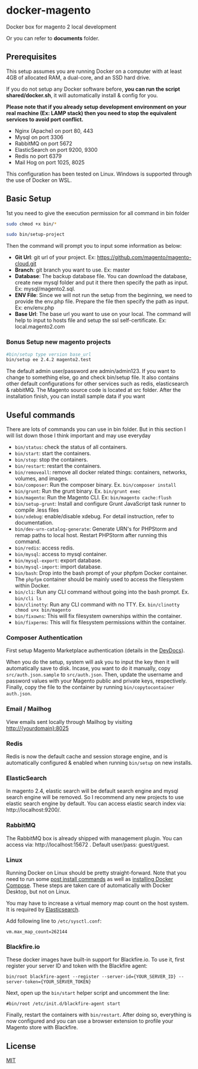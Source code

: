 # docker-magento
Docker box for magento 2 local development

Or you can refer to **documents** folder.

## Prerequisites

This setup assumes you are running Docker on a computer with at least 4GB of allocated RAM, a dual-core, and an SSD hard drive. 

If you do not setup any Docker software before, **you can run the script shared/docker.sh**, it will automatically install & config for you.

**Please note that if you already setup development environment on your real machine (Ex: LAMP stack) then you need to stop the equivalent services to avoid port conflict.** 
- Nginx (Apache) on port 80, 443
- Mysql on port 3306
- RabbitMQ on port 5672
- ElasticSearch on port 9200, 9300
- Redis no port 6379
- Mail Hog on port 1025, 8025

This configuration has been tested on Linux. Windows is supported through the use of Docker on WSL.

## Basic Setup

1st you need to give the execution permission for all command in bin folder
```bash
sudo chmod +x bin/*
```

```bash
sudo bin/setup-project
```
Then the command will prompt you to input some information as below:
 - **Git Url**: git url of your project. Ex: https://github.com/magento/magento-cloud.git
 - **Branch**: git branch you want to use. Ex: master
 - **Database**: The backup database file. You can download the database, create new mysql folder and put it there then specify the path as input. Ex: mysql/magento2.sql.
 - **ENV File**: Since we will not run the setup from the beginning, we need to provide the env.php file. Prepare the file then specify the path as input. Ex: env/env.php
 - **Base Url**: The base url you want to use on your local. The command will help to input to hosts file and setup the ssl self-certificate. Ex: local.magento2.com 

### Bonus Setup new magento projects
```bash
#bin/setup type version base_url
bin/setup ee 2.4.2 magento2.test
```

The default admin user/password are admin/admin123. If you want to change to something else, go and check bin/setup file. It also contains other default configurations for other services such as redis, elasticsearch & rabbitMQ. The Magento source code is located at src folder.
After the installation finish, you can install sample data if you want

 ## Useful commands

 There are lots of commands you can use in bin folder. But in this section I will list down those I think important and may use everyday
 - `bin/status`: check the status of all containers.
 - `bin/start`: start the containers.
 - `bin/stop`: stop the containers.
 - `bin/restart`: restart the containers.
 - `bin/removeall`: remove all docker related things: containers, networks, volumes, and images.
 - `bin/composer`: Run the composer binary. Ex. `bin/composer install`
 - `bin/grunt`: Run the grunt binary. Ex. `bin/grunt exec`
 - `bin/magento`: Run the Magento CLI. Ex: `bin/magento cache:flush`
 - `bin/setup-grunt`: Install and configure Grunt JavaScript task runner to compile .less files
 - `bin/xdebug`: enable/disable xdebug. For detail instruction, refer to documentation.
 - `bin/dev-urn-catalog-generate`: Generate URN's for PHPStorm and remap paths to local host. Restart PHPStorm after running this command.
 - `bin/redis`: access redis.
 - `bin/mysql`: access to mysql container.
 - `bin/mysql-export`: export database.
 - `bin/mysql-import`: import database.
 - `bin/bash`: Drop into the bash prompt of your phpfpm Docker container. The `phpfpm` container should be mainly used to access the filesystem within Docker.
 - `bin/cli`: Run any CLI command without going into the bash prompt. Ex. `bin/cli ls`
 - `bin/clinotty`: Run any CLI command with no TTY. Ex. `bin/clinotty chmod u+x bin/magento`
 - `bin/fixowns`: This will fix filesystem ownerships within the container.
 - `bin/fixperms`: This will fix filesystem permissions within the container.

### Composer Authentication

First setup Magento Marketplace authentication (details in the [DevDocs](http://devdocs.magento.com/guides/v2.0/install-gde/prereq/connect-auth.html)).

When you do the setup, system will ask you to input the key then it will automatically save to disk. Incase, you want to do it manually, copy `src/auth.json.sample` to `src/auth.json`. Then, update the username and password values with your Magento public and private keys, respectively. Finally, copy the file to the container by running `bin/copytocontainer auth.json`.

### Email / Mailhog

View emails sent locally through Mailhog by visiting [http://{yourdomain}:8025](http://{yourdomain}:8025)

### Redis

Redis is now the default cache and session storage engine, and is automatically configured & enabled when running `bin/setup` on new installs.

### ElasticSearch

In magento 2.4, elastic search will be default search engine and mysql search engine will be removed. So I recommend any new projects to use elastic search engine by default. You can access elastic search index via: http://localhost:9200/.

### RabbitMQ
The RabbitMQ box is already shipped with management plugin. You can access via: http://localhost:15672 . Default user/pass: guest/guest.

### Linux

Running Docker on Linux should be pretty straight-forward. Note that you need to run some [post install commands](https://docs.docker.com/install/linux/linux-postinstall/) as well as [installing Docker Compose](https://docs.docker.com/compose/install/). These steps are taken care of automatically with Docker Desktop, but not on Linux.

You may have to increase a virtual memory map count on the host system. It is required by [Elasticsearch](https://www.elastic.co/guide/en/elasticsearch/reference/current/vm-max-map-count.html).

Add following line to `/etc/sysctl.conf`:

```
vm.max_map_count=262144
```

### Blackfire.io

These docker images have built-in support for Blackfire.io. To use it, first register your server ID and token with the Blackfire agent:

```
bin/root blackfire-agent --register --server-id={YOUR_SERVER_ID} --server-token={YOUR_SERVER_TOKEN}
```

Next, open up the `bin/start` helper script and uncomment the line:

```
#bin/root /etc/init.d/blackfire-agent start
```

Finally, restart the containers with `bin/restart`. After doing so, everything is now configured and you can use a browser extension to profile your Magento store with Blackfire.

## License

[MIT](https://opensource.org/licenses/MIT)
